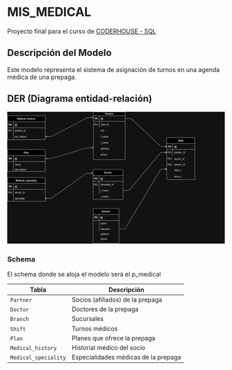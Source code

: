 # MIS_MEDICAL
Proyecto final para el curso de [CODERHOUSE - SQL](https://www.coderhouse.com/online/sql)
## Descripción del Modelo
Este modelo representa el sistema de asignación de turnos en una agenda médica de una prepaga.


## DER (Diagrama entidad-relación)
![DER de MIS_MEDICAL](DER/MIS_MEDICA.png)
### Schema
El schema donde se aloja el modelo será el p_medical




|        Tabla        |          Descripción                      
|---------------------|------------------------------------|
|`Partner`            |Socios (afiliados) de la prepaga    |
|`Doctor`             |Doctores de la prepaga              |
|`Branch`             |Sucursales                          |
|`Shift`              |Turnos médicos                      |
|`Plan`               |Planes que ofrece la prepaga        |
|`Medical_history`    | Historial médico del socio         |
|`Medical_speciality` |Especialidades médicas de la prepaga|
